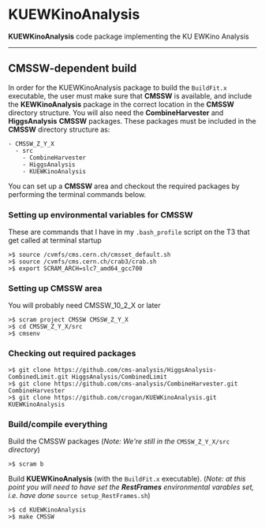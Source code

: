 # KUEWKinoAnalysis
**KUEWKinoAnalysis** code package implementing the KU EWKino Analysis

---------------------
CMSSW-dependent build 
---------------------

In order for the KUEWKinoAnalysis package to build the `BuildFit.x`
executable, the user must make sure that **CMSSW** is available, and
include the **KEWKinoAnalysis** package in the correct location in the
**CMSSW** directory structure. You will also need the **CombineHarvester**
and **HiggsAnalysis** **CMSSW** packages. These packages must be included
in the **CMSSW** directory structure as:

	- CMSSW_Z_Y_X
	  - src
		- CombineHarvester
		- HiggsAnalysis
		- KUEWKinoAnalysis

You can set up a **CMSSW** area and checkout the required packages by
performing the terminal commands below. 

### Setting up environmental variables for CMSSW
These are commands that I have in my `.bash_profile` script on the
T3 that get called at terminal startup

	>$ source /cvmfs/cms.cern.ch/cmsset_default.sh
	>$ source /cvmfs/cms.cern.ch/crab3/crab.sh
	>$ export SCRAM_ARCH=slc7_amd64_gcc700
### Setting up CMSSW area
You will probably need CMSSW_10_2_X or later

	>$ scram project CMSSW CMSSW_Z_Y_X
	>$ cd CMSSW_Z_Y_X/src
	>$ cmsenv
### Checking out required packages
	>$ git clone https://github.com/cms-analysis/HiggsAnalysis-CombinedLimit.git HiggsAnalysis/CombinedLimit
	>$ git clone https://github.com/cms-analysis/CombineHarvester.git CombineHarvester
	>$ git clone https://github.com/crogan/KUEWKinoAnalysis.git KUEWKinoAnalysis
### Build/compile  everything
Build the CMSSW packages (*Note: We're still in the* `CMSSW_Z_Y_X/src` *directory*)

	>$ scram b
Build **KUEWKinoAnalysis** (with the `BuildFit.x` executable). (*Note:
at this point you will need to have set the **RestFrames**
environmental varables set, i.e. have done* `source setup_RestFrames.sh`)

	>$ cd KUEWKinoAnalysis
	>$ make CMSSW
